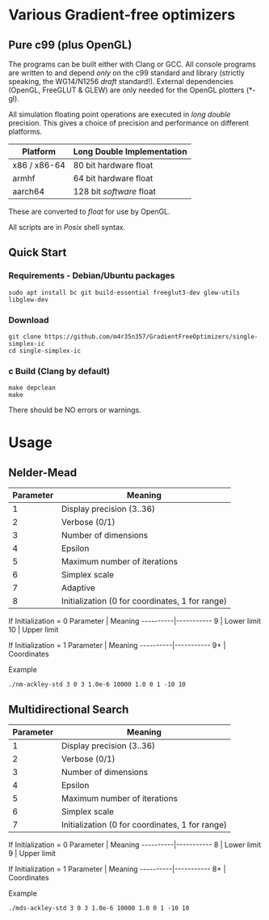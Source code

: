 # Various Gradient-free optimizers

## Pure c99 (plus OpenGL)

The programs can be built either with Clang or GCC.
All console programs are written to and depend _only_ on the c99 standard and library (strictly speaking, the WG14/N1256 _draft_ standard!).
External dependencies (OpenGL, FreeGLUT & GLEW) are only needed for the OpenGL plotters (*-gl).

All simulation floating point operations are executed in _long double_ precision.
This gives a choice of precision and performance on different platforms.

Platform | Long Double Implementation
----------|-----------
x86 / x86-64 | 80 bit hardware float
armhf | 64 bit hardware float
aarch64 | 128 bit _software_ float

These are converted to _float_ for use by OpenGL.

All scripts are in _Posix_ shell syntax.

## Quick Start

### Requirements - Debian/Ubuntu packages
```
sudo apt install bc git build-essential freeglut3-dev glew-utils libglew-dev
```

### Download
```
git clone https://github.com/m4r35n357/GradientFreeOptimizers/single-simplex-ic
cd single-simplex-ic
```

### c Build (Clang by default)

```
make depclean
make
```
There should be NO errors or warnings.

# Usage

## Nelder-Mead
Parameter | Meaning
----------|-----------
1 | Display precision (3..36)
2 | Verbose (0/1)
3 | Number of dimensions
4 | Epsilon
5 | Maximum number of iterations
6 | Simplex scale
7 | Adaptive
8 | Initialization (0 for coordinates, 1 for range)

If Initialization = 0
Parameter | Meaning
----------|-----------
9 | Lower limit
10 | Upper limit

If Initialization = 1
Parameter | Meaning
----------|-----------
9+ | Coordinates

Example
```
./nm-ackley-std 3 0 3 1.0e-6 10000 1.0 0 1 -10 10
```
## Multidirectional Search
Parameter | Meaning
----------|-----------
1 | Display precision (3..36)
2 | Verbose (0/1)
3 | Number of dimensions
4 | Epsilon
5 | Maximum number of iterations
6 | Simplex scale
7 | Initialization (0 for coordinates, 1 for range)

If Initialization = 0
Parameter | Meaning
----------|-----------
8 | Lower limit
9 | Upper limit

If Initialization = 1
Parameter | Meaning
----------|-----------
8+ | Coordinates

Example
```
./mds-ackley-std 3 0 3 1.0e-6 10000 1.0 0 1 -10 10
```
